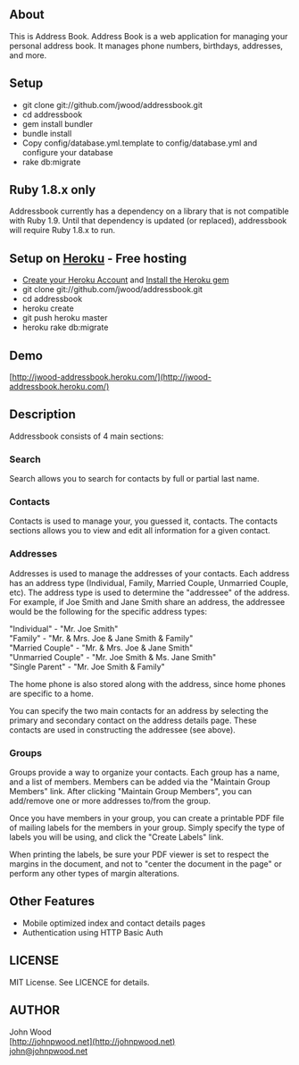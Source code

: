 ## About

This is Address Book.  Address Book is a web application for managing
your personal address book.  It manages phone numbers, birthdays, addresses, 
and more.

## Setup
* git clone git://github.com/jwood/addressbook.git
* cd addressbook
* gem install bundler
* bundle install
* Copy config/database.yml.template to config/database.yml and configure your database
* rake db:migrate

## Ruby 1.8.x only
Addressbook currently has a dependency on a library that is not compatible with Ruby 1.9.
Until that dependency is updated (or replaced), addressbook will require Ruby 1.8.x to
run.

## Setup on [Heroku](http://heroku.com/) - Free hosting
* [Create your Heroku Account](http://heroku.com/signup) and [Install the Heroku gem](http://docs.heroku.com/heroku-command)
* git clone git://github.com/jwood/addressbook.git
* cd addressbook
* heroku create
* git push heroku master
* heroku rake db:migrate

## Demo
[http://jwood-addressbook.heroku.com/](http://jwood-addressbook.heroku.com/)  

## Description
Addressbook consists of 4 main sections:

### Search
Search allows you to search for contacts by full or partial last name.

### Contacts
Contacts is used to manage your, you guessed it, contacts.  The contacts sections allows
you to view and edit all information for a given contact.

### Addresses
Addresses is used to manage the addresses of your contacts.  Each address has
an address type (Individual, Family, Married Couple, Unmarried Couple, etc).
The address type is used to determine the "addressee" of the address.  For
example, if Joe Smith and Jane Smith share an address, the addressee
would be the following for the specific address types:

"Individual" - "Mr. Joe Smith"  
"Family" - "Mr. & Mrs. Joe & Jane Smith & Family"  
"Married Couple" - "Mr. & Mrs. Joe & Jane Smith"  
"Unmarried Couple" - "Mr. Joe Smith & Ms. Jane Smith"  
"Single Parent" - "Mr. Joe Smith & Family"  

The home phone is also stored along with the address, since home phones are
specific to a home.  
 
You can specify the two main contacts for an address by selecting the primary
and secondary contact on the address details page.  These contacts are used
in constructing the addressee (see above).
 
### Groups
Groups provide a way to organize your contacts.  Each group has a name, and 
a list of members.  Members can be added via the "Maintain Group Members"
link.  After clicking "Maintain Group Members", you can add/remove one or more
addresses to/from the group.

Once you have members in your group, you can create a printable PDF file of
mailing labels for the members in your group.  Simply specify the type of labels
you will be using, and click the "Create Labels" link.

When printing the labels, be sure your PDF viewer is set to respect the 
margins in the document, and not to "center the document in the page" or 
perform any other types of margin alterations.

## Other Features
* Mobile optimized index and contact details pages
* Authentication using HTTP Basic Auth
 
## LICENSE
MIT License.  See LICENCE for details.

## AUTHOR
John Wood  
[http://johnpwood.net](http://johnpwood.net)  
[john@johnpwood.net](mailto:john@johnpwood.net)  

